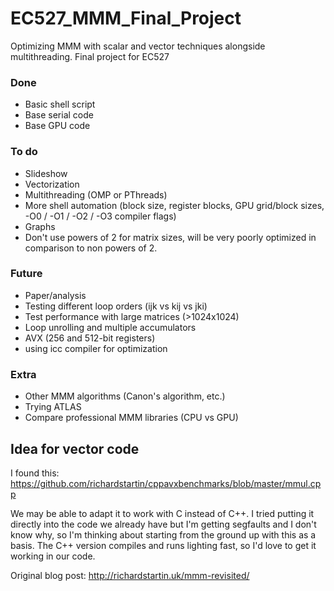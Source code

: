 # EC527_MMM_Final_Project
Optimizing MMM with scalar and vector techniques alongside multithreading. Final project for EC527

### Done
- Basic shell script
- Base serial code
- Base GPU code

### To do
- Slideshow
- Vectorization
- Multithreading (OMP or PThreads)
- More shell automation (block size, register blocks, GPU grid/block sizes, -O0 / -O1 / -O2 / -O3 compiler flags)
- Graphs
- Don't use powers of 2 for matrix sizes, will be very poorly optimized in comparison to non powers of 2.

### Future
- Paper/analysis
- Testing different loop orders (ijk vs kij vs jki)
- Test performance with large matrices (>1024x1024)
- Loop unrolling and multiple accumulators
- AVX (256 and 512-bit registers)
- using icc compiler for optimization

### Extra
- Other MMM algorithms (Canon's algorithm, etc.)
- Trying ATLAS
- Compare professional MMM libraries (CPU vs GPU)


## Idea for vector code
I found this: https://github.com/richardstartin/cppavxbenchmarks/blob/master/mmul.cpp

We may be able to adapt it to work with C instead of C++. I tried putting it directly into the code we already have but I'm getting segfaults and I don't know why, so I'm thinking about starting from the ground up with this as a basis. The C++ version compiles and runs lighting fast, so I'd love to get it working in our code.

Original blog post: http://richardstartin.uk/mmm-revisited/
